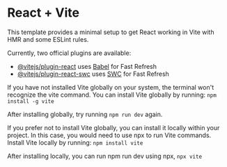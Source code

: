 # React + Vite

This template provides a minimal setup to get React working in Vite with HMR and some ESLint rules.

Currently, two official plugins are available:

- [@vitejs/plugin-react](https://github.com/vitejs/vite-plugin-react/blob/main/packages/plugin-react/README.md) uses [Babel](https://babeljs.io/) for Fast Refresh
- [@vitejs/plugin-react-swc](https://github.com/vitejs/vite-plugin-react-swc) uses [SWC](https://swc.rs/) for Fast Refresh

If you have not  installed Vite globally on your system, the terminal won't recognize the vite command. You can install Vite globally by running:
`npm install -g vite`

After installing globally, try running `npm run dev` again.



If you prefer not to install Vite globally, you can install it locally within your project. In this case, you would need to use npx to run Vite commands. Install Vite locally by running:
`npm install vite`

After installing locally, you can run npm run dev using npx,
`npx vite`
